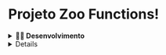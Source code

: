 # Projeto Zoo Functions!

<details>
<summary><strong>🧑‍💻 Desenvolvimento</strong></summary><br />

  Utilizando `ES6`, `Higher Order Functions` e testes, organizar as informações de um zoológico! 🐘
  
  No projeto foram desenvolvidas funções que buscam informações sobre os animais do zoológico como: espécie e local de origem. Além disso, também é possível buscar dados sobre as pessoas que colaboram com a manutenção e cuidado do zoológico. 🧑‍🌾

  E não para por aí! 🤩

  Esse projeto foi desenvolvido com base na prática de desenvolvimento orientado a testes para garantir um código de qualidade. Garantindo que a aplicação está funcionando da maneira correta! 🚀 

<br />

</details>
	
<details>
